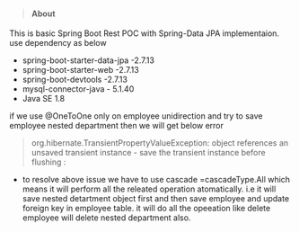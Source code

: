 >#### About
This is basic Spring Boot Rest POC with Spring-Data JPA implementaion. use dependency as below 
- spring-boot-starter-data-jpa -2.7.13
- spring-boot-starter-web -2.7.13
- spring-boot-devtools -2.7.13
- mysql-connector-java - 5.1.40
- Java SE 1.8

 if we use @OneToOne only on employee unidirection and try to save employee nested department then we will get below error
> org.hibernate.TransientPropertyValueException: object references an unsaved transient instance - save the transient instance before flushing :
- to resolve above issue we have to use cascade =cascadeType.All which means it will perform all the releated operation atomatically.
i.e it will save nested detartment object first and then save employee and update foreign key in employee table.
it will do all the opeeation like delete employee will delete nested department also.
  
